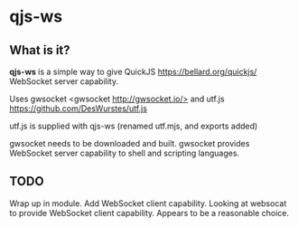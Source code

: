 qjs-ws
======

## What is it? ##
**qjs-ws** is a simple way to give QuickJS
<https://bellard.org/quickjs/> WebSocket server capability.

Uses gwsocket <gwsocket http://gwsocket.io/> and
utf.js <https://github.com/DesWurstes/utf.js>

utf.js is supplied with qjs-ws (renamed utf.mjs, and exports added)

gwsocket needs to be downloaded and built. gwsocket provides WebSocket
server capability to shell and scripting languages.

## TODO ##

Wrap up in module. Add WebSocket client capability. Looking at
websocat to provide WebSocket client capability. Appears to be a
reasonable choice.

